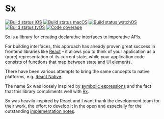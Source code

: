 # Sx

[![Build status iOS](https://swift.sx/builds/master/badge-iOS.svg)](https://github.com/PabloSichert/Sx/tree/gh-pages/builds/master/iOS)
[![Build status macOS](https://swift.sx/builds/master/badge-macOS.svg)](https://github.com/PabloSichert/Sx/tree/gh-pages/builds/master/macOS)
[![Build status watchOS](https://swift.sx/builds/master/badge-watchOS.svg)](https://github.com/PabloSichert/Sx/tree/gh-pages/builds/master/watchOS)
[![Build status tvOS](https://swift.sx/builds/master/badge-tvOS.svg)](https://github.com/PabloSichert/Sx/tree/gh-pages/builds/master/tvOS)
[![Code coverage](https://swift.sx/builds/master/badge-coverage.svg)](https://github.com/PabloSichert/Sx/tree/gh-pages/builds/master)

Sx is a library for creating declarative interfaces to imperative APIs.

For building interfaces, this approach has already proven great success in frontend libraries like [React](https://github.com/facebook/react/) – it allows you to think of your application as a (pure) representation of its current state, while your application code consists of functions that map between state and UI elements.

There have been various attempts to bring the same concepts to native platforms, e.g. [React Native](https://github.com/facebook/react-native).

The name Sx was loosely inspired by [**s**ymbolic e**x**pressions](https://en.wikipedia.org/wiki/S-expression) and the fact that this library compliments well with [Rx](https://github.com/ReactiveX/RxSwift).

Sx was heavily inspired by React and I want thank the development team for their work, the effort to develop it in the open and especially for the outstanding [implementation notes](https://reactjs.org/docs/implementation-notes.html).
